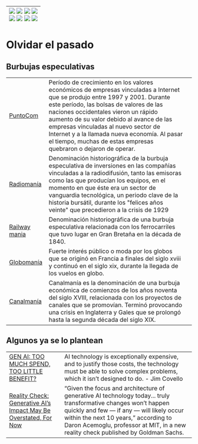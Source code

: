 <div align=right>

|[![](https://img.shields.io/badge/-Inicio-FFF?style=flat&logo=Emlakjet&logoColor=black)](/README.md) [![](https://img.shields.io/badge/-Introducción-FFF?style=flat&logo=abbrobotstudio&logoColor=black)](/documentos/intro.md) [![](https://img.shields.io/badge/-Modelos_de_lenguaje-FFF?style=flat&logo=LiveChat&logoColor=black)](/documentos/LLMs.md) [![](https://img.shields.io/badge/-Panorámica-FFF?style=flat&logo=openstreetmap&logoColor=black)](/documentos/panoramica.md)<br>  [![](https://img.shields.io/badge/-Prompts-FFF?style=flat&logo=Proton&logoColor=black)](/documentos/prompts/README.md) [![](https://img.shields.io/badge/-Ing,_de_prompts-FFF?style=flat&logo=googleearthengine&logoColor=black)](/documentos/ingenieriaDePrompts/README.md) [![](https://img.shields.io/badge/-Patrones-FFF?style=flat&logo=textpattern&logoColor=black)](/documentos/ingenieriaDePrompts/patrones/README.md) [![](https://img.shields.io/badge/-Casos_de_uso-FFF?style=flat&logo=gitbook&logoColor=black)](/documentos/casosDeUso/README.md)|
|-:|

</div>

# Olvidar el pasado

## Burbujas especulativas

||||
|-|-|-|
[PuntoCom](https://es.wikipedia.org/wiki/Burbuja_puntocom)|Período de crecimiento en los valores económicos de empresas vinculadas a Internet que se produjo entre 1997 y 2001. Durante este período, las bolsas de valores de las naciones occidentales vieron un rápido aumento de su valor debido al avance de las empresas vinculadas al nuevo sector de Internet y a la llamada nueva economía. Al pasar el tiempo, muchas de estas empresas quebraron o dejaron de operar.
[Radiomanía](https://es.wikipedia.org/wiki/Radioman%C3%ADa)|Denominación historiográfica de la burbuja especulativa de inversiones en las compañías vinculadas a la radiodifusión, tanto las emisoras como las que producían los equipos, en el momento en que éste era un sector de vanguardia tecnológica, un periodo clave de la historia bursátil, durante los "felices años veinte" que precedieron a la crisis de 1929
[Railway mania](https://es.wikipedia.org/wiki/Railway_Mania)|Denominación historiográfica de una burbuja especulativa relacionada con los ferrocarriles que tuvo lugar en Gran Bretaña en la década de 1840.
[Globomanía](https://es.wikipedia.org/wiki/Globoman%C3%ADa)|Fuerte interés público o moda por los globos que se originó en Francia a finales del siglo xviii y continuó en el siglo xix, durante la llegada de los vuelos en globo.
[Canalmanía](https://es.wikipedia.org/wiki/Canalman%C3%ADa)|Canalmanía es la denominación de una burbuja económica de comienzos de los años noventa del siglo XVIII, relacionada con los proyectos de canales que se promovían. Terminó provocando una crisis en Inglaterra y Gales que se prolongó hasta la segunda década del siglo XIX.

## Algunos ya se lo plantean

|||
|-|-|
[GEN AI: TOO MUCH SPEND, TOO LITTLE BENEFIT?](https://www.goldmansachs.com/intelligence/pages/gs-research/gen-ai-too-much-spend-too-little-benefit/report.pdf)|AI technology is exceptionally expensive, and to justify those costs, the technology must be able to solve complex problems, which it isn’t designed to do. - Jim Covello
[Reality Check: Generative AI’s Impact May Be Overstated, For Now](https://www.forbes.com/sites/joemckendrick/2024/07/11/reality-check-generative-ais-impact-may-be-overstated-right-now/)|“Given the focus and architecture of generative AI technology today... truly transformative changes won’t happen quickly and few — if any — will likely occur within the next 10 years,” according to Daron Acemoglu, professor at MIT, in a new reality check published by Goldman Sachs.
